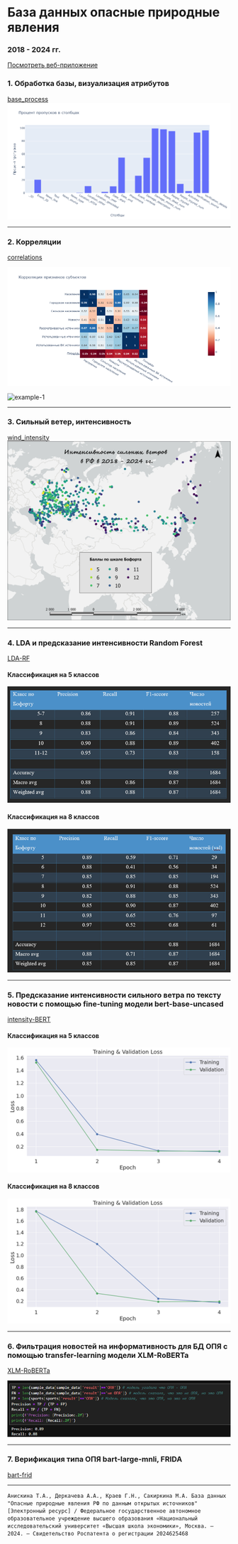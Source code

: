 # База данных опасные природные явления
### 2018 - 2024 гг.

[Посмотреть веб-приложение](https://adaptation-bsvgjwiovzn6sm3afuq5co.streamlit.app/)


### 1. Обработка базы, визуализация атрибутов
[base_process](analysis/base_process.ipynb)
![example-1](analysis/photo/Пропуски.png)
__________________________________________________
### 2. Корреляции
[correlations](analysis/correlations.ipynb)

![](analysis/photo/Корреляции.png)

![example-1](analysis/photo/Источник_контент.jpg)
__________________________________________________
### 3. Сильный ветер, интенсивность
[wind_intensity](analysis/wind_intensity.ipynb)
![example-1](analysis/photo/wind.jpg)
__________________________________________________
### 4. LDA и предсказание интенсивности Random Forest
[LDA-RF](analysis/LDA-RF.ipynb)

#### Классификация на 5 классов
![example-1](analysis/photo/RF-5.jpg)
#### Классификация на 8 классов
![example-1](analysis/photo/RF-8.jpg)
__________________________________________________
### 5. Предсказание интенсивности сильного ветра по тексту новости с помощью fine-tuning модели bert-base-uncased
[intensity-BERT](analysis/intensity-BERT.ipynb)

#### Классификация на 5 классов
![example-1](analysis/photo/bert-5.png)
#### Классификация на 8 классов
![example-1](analysis/photo/bert-8.png)
__________________________________________________
### 6. Фильтрация новостей на информативность для БД ОПЯ с помощью transfer-learning модели XLM-RoBERTa
[XLM-RoBERTa](analysis/XLM-RoBERTa.ipynb)

![example-1](analysis/photo/roberta.jpg)
__________________________________________________
### 7. Верификация типа ОПЯ bart-large-mnli, FRIDA
[bart-frid](analysis/bart-frida.ipynb)

__________________________________________________
`Анискина Т.А., Деркачева А.А., Краев Г.Н., Сакиркина М.А. База данных "Опасные природные явления РФ по данным открытых источников" [Электронный ресурс] / Федеральное государственное автономное образовательное учреждение высшего образования «Национальный исследовательский университет «Высшая школа экономики», Москва. — 2024. — Свидетельство Роспатента о регистрации 2024625468`
